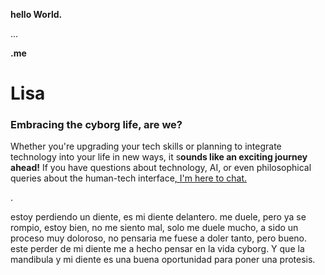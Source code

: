 **hello World.**



...



**.me**



# Lisa



### Embracing the cyborg life, are we?

 Whether you're upgrading your tech skills or planning to integrate technology into your life in new ways, it s**ounds like an exciting journey ahead!** If you have questions about technology, AI, or even philosophical queries about the human-tech interface[, I'm here to chat.](https://netget.me)





.

estoy perdiendo un diente, es mi diente delantero. me duele, pero ya se rompio, estoy bien, no me siento mal, solo me duele mucho, a sido un proceso muy doloroso, no pensaria me fuese a doler tanto, pero bueno. este perder de mi diente me a hecho pensar en la vida cyborg. Y que la mandibula y mi diente es una buena oportunidad para poner una protesis.

